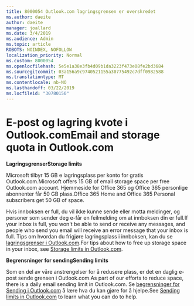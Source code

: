 ```yaml
---
title: 8000054 Outlook.com lagringsgrensen er overskredet
ms.author: daeite
author: daeite
manager: joallard
ms.date: 3/4/2019
ms.audience: Admin
ms.topic: article
ROBOTS: NOINDEX, NOFOLLOW
localization_priority: Normal
ms.custom: 8000054
ms.openlocfilehash: 5e5e1a38e3fb4d09b1da3223f473e08fe2bd3684
ms.sourcegitcommit: 03a156a9c9740521155a30775492c7dff0982588
ms.translationtype: MT
ms.contentlocale: nb-NO
ms.lasthandoff: 03/22/2019
ms.locfileid: "30780150"
---
```

# <a name="email-and-storage-quota-in-outlookcom"></a><span data-ttu-id="bf93f-102">E-post og lagring kvote i Outlook.com</span><span class="sxs-lookup"><span data-stu-id="bf93f-102">Email and storage quota in Outlook.com</span></span>

<span data-ttu-id="bf93f-103">**Lagringsgrenser**</span><span class="sxs-lookup"><span data-stu-id="bf93f-103">**Storage limits**</span></span>

<span data-ttu-id="bf93f-104">Microsoft tilbyr 15 GB e lagringsplass per konto for gratis Outlook.com.</span><span class="sxs-lookup"><span data-stu-id="bf93f-104">Microsoft offers 15 GB of email storage space per free Outlook.com account.</span></span> <span data-ttu-id="bf93f-105">Hjemmeside for Office 365 og Office 365 personlige abonnenter får 50 GB plass.</span><span class="sxs-lookup"><span data-stu-id="bf93f-105">Office 365 Home and Office 365 Personal subscribers get 50 GB of space.</span></span>
  
<span data-ttu-id="bf93f-106">Hvis innboksen er full, du vil ikke kunne sende eller motta meldinger, og personer som sender deg e-får en feilmelding om at innboksen din er full.</span><span class="sxs-lookup"><span data-stu-id="bf93f-106">If your inbox is full, you won't be able to send or receive any messages, and people who send you email will receive an error message that your inbox is full.</span></span> <span data-ttu-id="bf93f-107">Tips om hvordan du frigjøre lagringsplass i innboksen, kan du se [lagringsgrenser i Outlook.com](https://go.microsoft.com/fwlink/p/?linkid=2001900&amp;clcid=0x409).</span><span class="sxs-lookup"><span data-stu-id="bf93f-107">For tips about how to free up storage space in your inbox, see [Storage limits in Outlook.com](https://go.microsoft.com/fwlink/p/?linkid=2001900&amp;clcid=0x409).</span></span>

<span data-ttu-id="bf93f-108">**Begrensninger for sending**</span><span class="sxs-lookup"><span data-stu-id="bf93f-108">**Sending limits**</span></span>

<span data-ttu-id="bf93f-109">Som en del av våre anstrengelser for å redusere plass, er det en daglig e-post sende grensen i Outlook.com.</span><span class="sxs-lookup"><span data-stu-id="bf93f-109">As part of our efforts to reduce space, there is a daily email sending limit in Outlook.com.</span></span> <span data-ttu-id="bf93f-110">Se [begrensninger for Sending i Outlook.com](https://support.office.com/article/279ee200-594c-40f0-9ec8-bb6af7735c2e) å lære hva du kan gjøre for å hjelpe.</span><span class="sxs-lookup"><span data-stu-id="bf93f-110">See [Sending limits in Outlook.com](https://support.office.com/article/279ee200-594c-40f0-9ec8-bb6af7735c2e) to learn what you can do to help.</span></span>